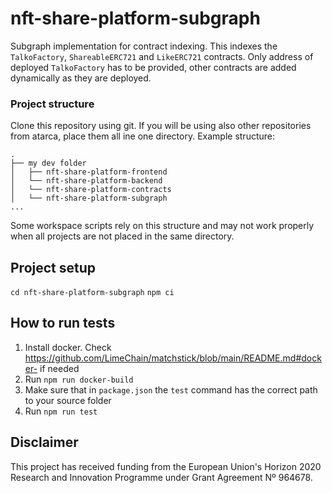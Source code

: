 # nft-share-platform-subgraph

Subgraph implementation for contract indexing. This indexes the `TalkoFactory`, `ShareableERC721` and `LikeERC721` contracts. Only address of deployed `TalkoFactory` has to be provided, other contracts are added dynamically as they are deployed.

### Project structure

Clone this repository using git. If you will be using also other repositories from atarca, place them all ine one directory. Example structure:
```
.
├── my dev folder
│   ├── nft-share-platform-frontend
│   └── nft-share-platform-backend
│   └── nft-share-platform-contracts
│   └── nft-share-platform-subgraph
...
```

Some workspace scripts rely on this structure and may not work properly when all projects are not placed in the same directory.

## Project setup
`cd nft-share-platform-subgraph`
`npm ci`

## How to run tests

1. Install docker. Check https://github.com/LimeChain/matchstick/blob/main/README.md#docker- if needed
2. Run `npm run docker-build`
3. Make sure that in `package.json` the `test` command has the correct path to your source folder
4. Run `npm run test`

## Disclaimer

This project has received funding from the European Union's Horizon 2020 Research and Innovation Programme under Grant Agreement Nº 964678.